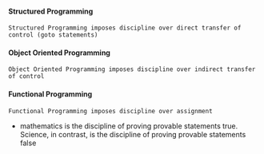 
#### Structured Programming
    Structured Programming imposes discipline over direct transfer of control (goto statements)

#### Object Oriented Programming
    Object Oriented Programming imposes discipline over indirect transfer of control

#### Functional Programming
    Functional Programming imposes discipline over assignment    



- mathematics is the discipline of proving provable
statements true. Science, in contrast, is the discipline of proving provable statements
false    
